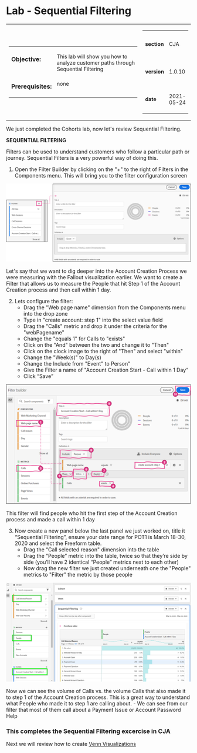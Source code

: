 Lab  - Sequential Filtering
==========
<table style="border-collapse: collapse; border: none;" class="tab" cellspacing="0" cellpadding="0">

<tr style="border: none;">

<div align="left">
<td width="600" style="border: none;">
<table>
<tbody valign="top">
      <tr width="500">
            <td valign="top"><h3>Objective:</h3></td>
            <td valign="top"><br>This lab will show you how to analyze customer paths through Sequential Filtering      </td>
     </tr>
     <tr width="500">
           <td valign="top"><h3>Prerequisites:</h3></td>
           <td valign="top"><br>none
           </td>
     </tr>
</tbody>
</table>
</td>
</div>

<div align="right">
<td style="border: none;" valign="top">

<table>
<tbody valign="top">
      <tr>
            <td valign="middle" height="70"><b>section</b></td>
             <td valign="middle" height="70">CJA</td>
      </tr>
      <tr>
            <td valign="middle" height="70"><b>version</b></td>
            <td valign="middle" height="70">1.0.10</td>
      </tr>
      <tr>
            <td valign="middle" height="70"><b>date</b></td>
            <td valign="middle" height="70">2021-05-24</td>
      </tr>
</tbody>
</table>
</td>
</div>

</tr>
</table>



We just completed the Cohorts lab, now let's review Sequential Filtering.


**SEQUENTIAL FILTERING**

Filters can be used to understand customers who follow a particular path or journey. Sequential Filters is a very powerful way of doing this.

1. Open the Filter Builder by clicking on the "+" to the right of Filters in the Components menu. This will bring you to the filter configuration screen

<kbd><img src="./images/CJA-sequentialfilter-filterbuilder.png"  /></kbd>

Let's say that we want to dig deeper into the Account Creation Process we were measuring with the Fallout visualization earlier.
We want to create a Filter that allows us to measure the People that hit Step 1 of the Account Creation process and then call within 1 day.

2. Lets configure the filter:
      - Drag the "Web page name" dimension from the Components menu into the drop zone
      - Type in "create account: step 1" into the select value field
      - Drag the "Calls" metric and drop it under the criteria for the "webPagename"
      - Change the "equals 1" for Calls to "exists"
      - Click on the "And" between the two and change it to "Then"
      - Click on the clock image to the right of "Then" and select "within"
      - Change the "Week(s)" to Day(s)
      - Change the Include from "Event" to Person"
      - Give the Filter a name of "Account Creation Start - Call within 1 Day“
      - Click “Save”

<kbd><img src="./images/CJA-sequentialfilter-step1calls.png"  /></kbd>

This filter will find people who hit the first step of the Account Creation process and made a call within 1 day

3. Now create a new panel below the last panel we just worked on, title it “Sequential Filtering”, ensure your date range for POT1 is March 18-30, 2020 and select the Freeform table.
      - Drag the “Call selected reason" dimension into the table
      - Drag the “People” metric into the table, twice so that they’re side by side (you’ll have 2 identical “People” metrics next to each other)
      - Now drag the new filter we just created underneath one the "People" metrics to "Filter" the metric by those people

<kbd><img src="./images/CJA-sequentialfilter-callsvsstep1calls.png"  /></kbd>

Now we can see the volume of Calls vs. the volume Calls that also made it to step 1 of the Account Creation process. This is a great way to understand what People who made it to step 1 are calling about.
      - We can see from our filter that most of them call about a Payment Issue or Account Password Help


### This completes the Sequential Filtering excercise in CJA
Next we will review how to create [Venn Visualizations](https://github.com/adobe/AEP-Hands-on-Labs/blob/master/labs/fsi/CJA/Venn.md)


